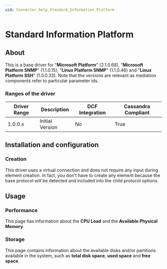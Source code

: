 ```yaml
---
uid: Connector_help_Standard_Information_Platform
---
```


# Standard Information Platform

## About

This is a base driver for "**Microsoft Platform**" (2.1.0.68), "**Microsoft Platform SNMP**" (1.1.0.15), "**Linux Platform SNMP**" (1.1.0.46) and "**Linux Platform SSH**" (1.0.0.33). Note that the versions are relevant as mediation components refer to particular parameter ids.

### Ranges of the driver

| **Driver Range** | **Description** | **DCF Integration** | **Cassandra Compliant** |
|------------------|-----------------|---------------------|-------------------------|
| 1.0.0.x          | Initial Version | No                  | True                    |

## Installation and configuration

### Creation

This driver uses a virtual connection and does not require any input during element creation. In fact, you don't have to create any element because the base protocol will be detected and included into the child protocol options.

## Usage

### Performance

This page has information about the **CPU Load** and the **Available Physical Memory**.

### Storage

This page contains information about the available disks and/or partitions available in the system, such as **total disk space**, **used space** and **free space**.
